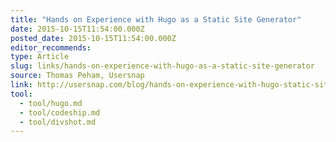 ```yaml
---
title: "Hands on Experience with Hugo as a Static Site Generator"
date: 2015-10-15T11:54:00.000Z
posted_date: 2015-10-15T11:54:00.000Z
editor_recommends:
type: Article
slug: links/hands-on-experience-with-hugo-as-a-static-site-generator
source: Thomas Peham, Usersnap
link: http://usersnap.com/blog/hands-on-experience-with-hugo-static-site-generator/
tool:
  - tool/hugo.md
  - tool/codeship.md
  - tool/divshot.md
---
```


